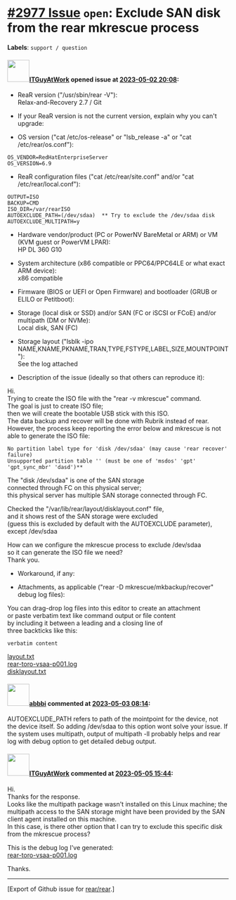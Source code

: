 [\#2977 Issue](https://github.com/rear/rear/issues/2977) `open`: Exclude SAN disk from the rear mkrescue process
================================================================================================================

**Labels**: `support / question`

#### <img src="https://avatars.githubusercontent.com/u/132390278?v=4" width="50">[ITGuyAtWork](https://github.com/ITGuyAtWork) opened issue at [2023-05-02 20:08](https://github.com/rear/rear/issues/2977):

<!-- Relax-and-Recover (ReaR) Issue Template

Fill in the following items before submitting a new issue.
(quick response is not guaranteed with free support):

Please use proper GitHub Flavoured Markdown,
see "Basic writing and formatting syntax" at
https://docs.github.com/en/get-started/writing-on-github/getting-started-with-writing-and-formatting-on-github/basic-writing-and-formatting-syntax

-- You can safely remove this comment block
-->

-   ReaR version ("/usr/sbin/rear -V"):  
    Relax-and-Recovery 2.7 / Git

-   If your ReaR version is not the current version, explain why you
    can't upgrade:

-   OS version ("cat /etc/os-release" or "lsb\_release -a" or "cat
    /etc/rear/os.conf"):

<!-- -->

    OS_VENDOR=RedHatEnterpriseServer
    OS_VERSION=6.9

-   ReaR configuration files ("cat /etc/rear/site.conf" and/or "cat
    /etc/rear/local.conf"):

<!-- -->

    OUTPUT=ISO
    BACKUP=CMD
    ISO_DIR=/var/rearISO
    AUTOEXCLUDE_PATH=(/dev/sdaa)  ** Try to exclude the /dev/sdaa disk 
    AUTOEXCLUDE_MULTIPATH=y

-   Hardware vendor/product (PC or PowerNV BareMetal or ARM) or VM (KVM
    guest or PowerVM LPAR):  
    HP DL 360 G10

-   System architecture (x86 compatible or PPC64/PPC64LE or what exact
    ARM device):  
    x86 compatible

-   Firmware (BIOS or UEFI or Open Firmware) and bootloader (GRUB or
    ELILO or Petitboot):

-   Storage (local disk or SSD) and/or SAN (FC or iSCSI or FCoE) and/or
    multipath (DM or NVMe):  
    Local disk, SAN (FC)

-   Storage layout ("lsblk -ipo
    NAME,KNAME,PKNAME,TRAN,TYPE,FSTYPE,LABEL,SIZE,MOUNTPOINT"):  
    See the log attached

-   Description of the issue (ideally so that others can reproduce it):

Hi.  
Trying to create the ISO file with the "rear -v mkrescue" command.  
The goal is just to create ISO file;  
then we will create the bootable USB stick with this ISO.  
The data backup and recover will be done with Rubrik instead of rear.  
However, the process keep reporting the error below and mkrescue is not
able to generate the ISO file:

    No partition label type for 'disk /dev/sdaa' (may cause 'rear recover' failure)
    Unsupported partition table '' (must be one of 'msdos' 'gpt' 'gpt_sync_mbr' 'dasd')**

The "disk /dev/sdaa" is one of the SAN storage  
connected through FC on this physical server;  
this physical server has multiple SAN storage connected through FC.

Checked the "/var/lib/rear/layout/disklayout.conf" file,  
and it shows rest of the SAN storage were excluded  
(guess this is excluded by default with the AUTOEXCLUDE parameter),  
except /dev/sdaa

How can we configure the mkrescue process to exclude /dev/sdaa  
so it can generate the ISO file we need?  
Thank you.

-   Workaround, if any:

-   Attachments, as applicable ("rear -D mkrescue/mkbackup/recover"
    debug log files):

You can drag-drop log files into this editor to create an attachment  
or paste verbatim text like command output or file content  
by including it between a leading and a closing line of  
three backticks like this:

    verbatim content

[layout.txt](https://github.com/rear/rear/files/11377230/layout.txt)  
[rear-toro-vsaa-p001.log](https://github.com/rear/rear/files/11377231/rear-toro-vsaa-p001.log)  
[disklayout.txt](https://github.com/rear/rear/files/11377295/disklayout.txt)

#### <img src="https://avatars.githubusercontent.com/u/3919561?u=473291dd3dbd58fd0af45714935992a3d416aa6e&v=4" width="50">[abbbi](https://github.com/abbbi) commented at [2023-05-03 08:14](https://github.com/rear/rear/issues/2977#issuecomment-1532622164):

AUTOEXCLUDE\_PATH refers to path of the mointpoint for the device, not
the device itself. So adding /dev/sdaa to this option wont solve your
issue. If the system uses multipath, output of multipath -ll probably
helps and rear log with debug option to get detailed debug output.

#### <img src="https://avatars.githubusercontent.com/u/132390278?v=4" width="50">[ITGuyAtWork](https://github.com/ITGuyAtWork) commented at [2023-05-05 15:44](https://github.com/rear/rear/issues/2977#issuecomment-1536446131):

Hi.  
Thanks for the response.  
Looks like the multipath package wasn't installed on this Linux machine;
the multipath access to the SAN storage might have been provided by the
SAN client agent installed on this machine.  
In this case, is there other option that I can try to exclude this
specific disk from the mkrescue process?

This is the debug log I've generated:  
[rear-toro-vsaa-p001.log](https://github.com/rear/rear/files/11407912/rear-toro-vsaa-p001.log)

Thanks.

------------------------------------------------------------------------

\[Export of Github issue for
[rear/rear](https://github.com/rear/rear).\]
